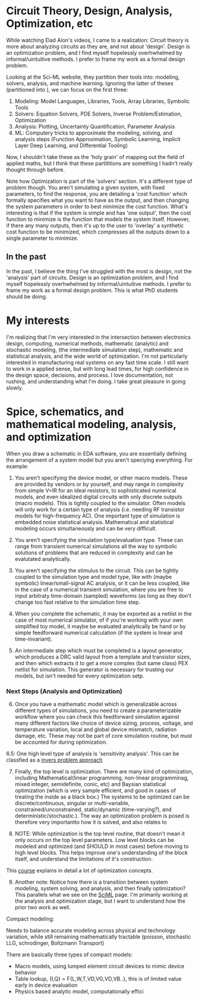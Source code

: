 # Circuit Theory, Design, Analysis, Optimization, etc

While watching Elad Alon's videos, I came to a realization: Circuit theory is more about analyzing circuits as they are, and not about 'design'. Design is an optimization problem, and I find myself hopelessly overhwhelmed by informal/uintuitive methods. I prefer to frame my work as a formal design problem.

Looking at the Sci-ML website, they partition their tools into: modeling, solvers, analysis, and machine learning. Ignoring the latter of theses (partitioned into ), we can focus on the first three:

1. Modeling: Model Languages, Libraries, Tools, Array Libraries, Symbolic Tools
2. Solvers: Equation Solvers, PDE Solvers, Inverse Problem/Estimation, Optimization
3. Analysis: Plotting, Uncertainty Quantification, Parameter Analysis
4. ML: Computery tricks to approximate the modeling, solving, and analysis steps (Function Approximation, Symbolic Learning, Implicit Layer Deep Learning, and Differential Tooling)

Now, I shouldn't take these as the 'holy grain' of mapping out the field of applied maths, but I think that these partititions are something I hadn't really thought through before.

Note how Optimization is part of the 'solvers' section. It's a different type of problem though. You aren't simulating a given system, with fixed parameters, to find the response, you are detailing a 'cost function' which formally specifies what you want to have as the output, and then changing the system parameters in order to best minimize the cost function. What's interesting is that if the system is simple and has 'one output', then the cost function to minimize is the function that models the system itself. However, if there any many outputs, then it's up to the user to 'overlay' a synthetic cost function to be minimized, which compresses all the outputs down to a single parameter to minimize.

## In the past

In the past, I believe the thing I've struggled with the most is design, not the 'analysis' part of circuits. Design is an optimization problem, and I find myself hopelessly overhwhelmed by informal/uintuitive methods. I prefer to frame my work as a formal design problem. This is what PhD students should be doing.

# My interests

I'm realizing that I'm very interested in the intersection between electronics design, computing, numerical methods, mathematic (analytic) and stochastic modeling, (the intermediate simulation step), mathematic and statistical analysis, and the wide world of optimization. I'm not particularly interested in manufacturing real systems on any fast time scale. I still want to work in a applied sense, but with long lead times, for high confidence in the design space, decisions, and process. I love documentation, not rushing, and understanding what I'm doing. I take great pleasure in going slowly.

# Spice, schematics, and mathematical modeling, analysis, and optimization

When you draw a schematic in EDA software, you are essentially defining the arrangement of a system model but you aren't speciying everything. For example:

1. You aren't specifying the device model, or other macro models. These are provided by vendors or by yourself, and may range in complexity from simple V=IR for an ideal resistors, to sophisticated numerical models, and even idealized digital circuits with only discrete outputs (macro models). This is tightly coupled to the simulator. Often models will only work for a certain type of analysis (i.e. needing RF transistor models for high-frequency AC). One important type of simulation is embedded noise statistical analysis. Mathematical and statistical modeling occurs simultaneously and can be very difficult.

2. You aren't specifying the simulation type/evaluation type. These can range from transient numerical simulations all the way to symbolic solutions of problems that are reduced in complexity and can be evalutated analytically.

3. You aren't specifying the stimulus to the circuit. This can be tightly coupled to the simulation type and model type, like with (maybe symbolic) linear/small-signal AC analysis, or it can be less coupled, like in the case of a numerical transient simulation, where you are free to input arbitraty time-domain (sampled) waveforms (as long as they don't change too fast relative to the simulation time step.

4. When you complete the schematic, it may be exported as a netlist in the case of most numerical simulator, of if you're working with your own simplified toy model, it maybe be evaluated analytically be hand or by simple feedforward numerical calculation (if the system is linear and time-invariant).

5. An intermediate step which must be completed is a layout generator, which produces a DRC valid layout from a template and transistor sizes, and then which extracts it to get a more complex (but same class) PEX netlist for simulation. This generator is necessary for trusting our models, but isn't needed for every optimization setp.

### Next Steps (Analysis and Optimization)

6. Once you have a mathematic model which is generalizable across different types of simulations, you need to create a parameterizable workflow where you can check this feedforward simulation against many different factors like choice of device sizing, process, voltage, and temperature variation, local and global device mismatch, radiation damage, etc. These may not be part of core simulation routine, but must be accounted for during optimization.

6.5: One high level type of analysis is 'sensitivity analysis'. This can be classfied as a [invers problem approach](https://en.wikipedia.org/wiki/Inverse_problem)

7. Finally, the top level is optimization. There are many kind of optimization, including Mathematical(linear programming, non-linear programminag, mixed integer, semidefinite, conic, etc) and Baysian statistical optimization (which is very sample efficient, and good in cases of treating the inside as a black box.) The systems to be optimized can be discrete/continuous, singular or multi-variable, constrained/unconstrained, static/dynamic (time-varying?), and deterministic/stochastic.). The way an optimization problem is posed is therefore very importantto how it is solved, and also relates to 

8. NOTE: While optimization is the top level routine, that doesn't mean it only occurs on the top level parameters. Low level blocks can be modeled and optimized (and SHOULD in most cases) before moving to high level blocks. This helps improve one's understanding of the block itself, and understand the limitations of it's construction.

This [course](https://web.stanford.edu/group/sisl/k12/optimization/#!index.md) explains in detail a lot of optimization concepts.

9. Another note: Notice how there is a transition between system modeling, system solving, and analysis, and then finally optimization? This parallels what we see on the [SciML](https://docs.sciml.ai/Overview/stable/overview/#overview) page. I'm primarily working at the analysis and optimization stage, but I want to understand how the prior two work as well.


Compact modeling:

Needs to balance accurate modeling across physical and technology variation, while still remaining mathematically tractable (poisson, stochastic LLG, schrodinger, Boltzmann Transport)

There are basically three types of compact models:

* Macro models, using lumped element circuit devices to mimic device behavior
* Table lookup, {I,Q} = F{L,W,T,VD,VG,VD,VB..}, this is of limited value early in device evaluation
* Physics based analytic model, computationally effici
